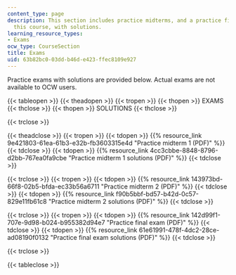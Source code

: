 ```yaml
---
content_type: page
description: This section includes practice midterms, and a practice final exam for
  this course, with solutions.
learning_resource_types:
- Exams
ocw_type: CourseSection
title: Exams
uid: 63b82bc0-03dd-b46d-e423-ffec8109e927
---
```


Practice exams with solutions are provided below. Actual exams are not available to OCW users.

{{< tableopen >}}
{{< theadopen >}}
{{< tropen >}}
{{< thopen >}}
EXAMS
{{< thclose >}}
{{< thopen >}}
SOLUTIONS
{{< thclose >}}

{{< trclose >}}

{{< theadclose >}}
{{< tropen >}}
{{< tdopen >}}
{{% resource_link 9e421803-61ea-61b3-e32b-fb3603315e4d "Practice midterm 1 (PDF)" %}}
{{< tdclose >}}
{{< tdopen >}}
{{% resource_link 4cc3cbbe-8848-8796-d2bb-767ea0fa9cbe "Practice midterm 1 solutions (PDF)" %}}
{{< tdclose >}}

{{< trclose >}}
{{< tropen >}}
{{< tdopen >}}
{{% resource_link 143973bd-66f8-02b5-bfda-ec33b56a6711 "Practice midterm 2 (PDF)" %}}
{{< tdclose >}}
{{< tdopen >}}
{{% resource_link f90b5bbf-bd57-b42d-0c57-829e11fb61c8 "Practice midterm 2 solutions (PDF)" %}}
{{< tdclose >}}

{{< trclose >}}
{{< tropen >}}
{{< tdopen >}}
{{% resource_link 142d99f1-707e-9d98-b024-b955382d94e7 "Practice final exam (PDF)" %}}
{{< tdclose >}}
{{< tdopen >}}
{{% resource_link 61e61991-478f-4dc2-28ce-ad08190f0132 "Practice final exam solutions (PDF)" %}}
{{< tdclose >}}

{{< trclose >}}

{{< tableclose >}}